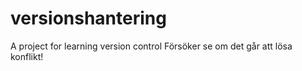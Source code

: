 # versionshantering
A project for learning version control
Försöker se om det går att lösa konflikt! 

